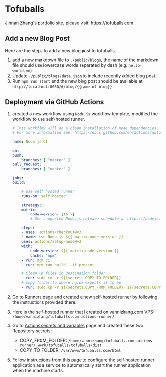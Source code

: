 # Tofuballs 

Jinnan Zhang's portfolio site, please visit: https://tofuballs.com

## Add a new Blog Post

Here are the steps to add a new blog post to tofuballs.

1. add a new markdown file to `./public/blogs`, the name of the markdown file should use lowercase words separated by dash (e.g. `hello-world.md`)
2. Update `./public/blogs/data.json` to include recently added blog post.
3. Run `npm run start` and the new blog post should be available at `http://localhost:8080/#/blog/{{name-of-blog}}`

## Deployment via GitHub Actions

1. created a new workflow using `Node.js` workflow template, modified the workflow to use self-hosted runner.
    ```yml
    # This workflow will do a clean installation of node dependencies, cache/restore them, build the source code and run tests across different versions of node
    # For more information see: https://docs.github.com/en/actions/automating-builds-and-tests/building-and-testing-nodejs

    name: Node.js CI

    on:
    push:
        branches: [ "master" ]
    pull_request:
        branches: [ "master" ]

    jobs:
    build:

        # use self hosted runner
        runs-on: self-hosted

        strategy:
        matrix:
            node-version: [16.x]
            # See supported Node.js release schedule at https://nodejs.org/en/about/releases/

        steps:
        - uses: actions/checkout@v3
        - name: Use Node.js ${{ matrix.node-version }}
        uses: actions/setup-node@v3
        with:
            node-version: ${{ matrix.node-version }}
            cache: 'npm'
        - run: npm ci
        - run: npm run build --if-present

        # Clean up files in Destination folder
        - run: sudo rm -r ${{secrets.COPY_TO_FOLDER}}
        # Copy folder to where nginx expects it to be
        - run: sudo cp -r ${{secrets.COPY_FROM_FOLDER}} ${{secrets.COPY_TO_FOLDER}}
    ```

2. Go to [Runners](https://github.com/vannizhang/tofuballs/settings/actions/runners) page and created a new self-hosted runner by following the instructions provided there.

3. Here is the self-hosted runner that I created on vannizhang.com VPS: `/home/vannizhang/tofuballs.com-actions-runner/`

4. Go to [Actions secrets and variables](https://github.com/vannizhang/tofuballs/settings/secrets/actions) page and created these two Repository secrets:
    - COPY_FROM_FOLDER: `/home/vannizhang/tofuballs.com-actions-runner/_work/tofuballs/tofuballs/dist`
    - COPY_TO_FOLDER: `/var/www/tofuballs.com/html`

5. Follow instructions from this [page](https://docs.github.com/en/actions/hosting-your-own-runners/configuring-the-self-hosted-runner-application-as-a-service) to configure the self-hosted runner application as a service to automatically start the runner application when the machine starts.